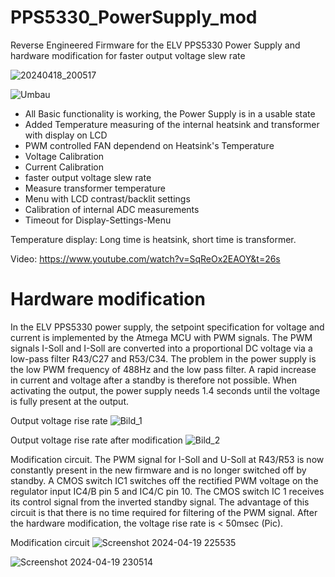 # PPS5330_PowerSupply_mod
Reverse Engineered Firmware for the ELV PPS5330 Power Supply and hardware modification for faster output voltage slew rate

![20240418_200517](https://github.com/rolfdegen/PPS5330_PowerSupply_mod/assets/16689445/1e9c6e01-77a0-45ae-b5b4-699f695727ae)

![Umbau](https://github.com/rolfdegen/PPS5330_PowerSupply_mod/assets/16689445/06558d7d-171d-4dcb-a2f9-a04866291bf2)


* All Basic functionality is working, the Power Supply is in a usable state
* Added Temperature measuring of the internal heatsink and transformer with display on LCD
* PWM controlled FAN dependend on Heatsink's Temperature
* Voltage Calibration
* Current Calibration
* faster output voltage slew rate
* Measure transformer temperature
* Menu with LCD contrast/backlit settings
* Calibration of internal ADC measurements
* Timeout for Display-Settings-Menu

Temperature display: Long time is heatsink, short time is transformer.

Video: https://www.youtube.com/watch?v=SqReOx2EAOY&t=26s

# Hardware modification
In the ELV PPS5330 power supply, the setpoint specification for voltage and current is implemented by the Atmega MCU with PWM signals. The PWM signals I-Soll and I-Soll are converted into a proportional DC voltage via a low-pass filter R43/C27 and R53/C34. The problem in the power supply is the low PWM frequency of 488Hz and the low pass filter. A rapid increase in current and voltage after a standby is therefore not possible. When activating the output, the power supply needs 1.4 seconds until the voltage is fully present at the output.

Output voltage rise rate
![Bild_1](https://github.com/rolfdegen/PPS5330_PowerSupply_mod/assets/16689445/4eb7f483-c800-4026-afd7-3867d3b0ba49)

Output voltage rise rate after modification
![Bild_2](https://github.com/rolfdegen/PPS5330_PowerSupply_mod/assets/16689445/7543e44e-1874-4d4a-b0e7-1bc3348c964e)

Modification circuit. The PWM signal for I-Soll and U-Soll at R43/R53 is now constantly present in the new firmware and is no longer switched off by standby. A CMOS switch IC1 switches off the rectified PWM voltage on the regulator input IC4/B pin 5 and IC4/C pin 10. The CMOS switch IC 1 receives its control signal from the inverted standby signal. The advantage of this circuit is that there is no time required for filtering of the PWM signal. After the hardware modification, the voltage rise rate is < 50msec (Pic).

Modification circuit
![Screenshot 2024-04-19 225535](https://github.com/rolfdegen/PPS5330_PowerSupply_mod/assets/16689445/c07e47ff-2ca1-4e27-b3c3-4703c8ddaa33)

![Screenshot 2024-04-19 230514](https://github.com/rolfdegen/PPS5330_PowerSupply_mod/assets/16689445/52f20a49-0b4a-4445-8b75-58de71420227)











  
